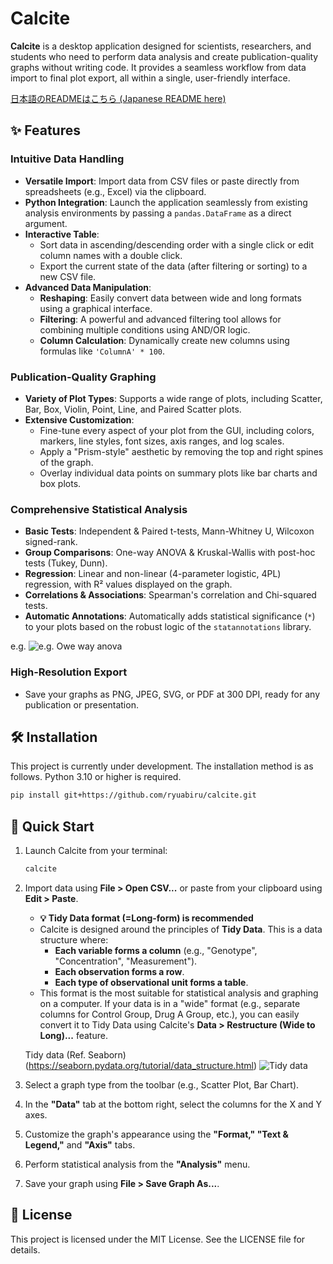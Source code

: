 # Calcite

**Calcite** is a desktop application designed for scientists, researchers, and students who need to perform data analysis and create publication-quality graphs without writing code. It provides a seamless workflow from data import to final plot export, all within a single, user-friendly interface.

[日本語のREADMEはこちら (Japanese README here)](README_ja.md)

## ✨ Features

### **Intuitive Data Handling**

- **Versatile Import**: Import data from CSV files or paste directly from spreadsheets (e.g., Excel) via the clipboard.
- **Python Integration**: Launch the application seamlessly from existing analysis environments by passing a `pandas.DataFrame` as a direct argument.
- **Interactive Table**:
  - Sort data in ascending/descending order with a single click or edit column names with a double click.
  - Export the current state of the data (after filtering or sorting) to a new CSV file.
- **Advanced Data Manipulation**:
  - **Reshaping**: Easily convert data between wide and long formats using a graphical interface.
  - **Filtering**: A powerful and advanced filtering tool allows for combining multiple conditions using AND/OR logic.
  - **Column Calculation**: Dynamically create new columns using formulas like `'ColumnA' * 100`.

### **Publication-Quality Graphing**

- **Variety of Plot Types**: Supports a wide range of plots, including Scatter, Bar, Box, Violin, Point, Line, and Paired Scatter plots.
- **Extensive Customization**:
  - Fine-tune every aspect of your plot from the GUI, including colors, markers, line styles, font sizes, axis ranges, and log scales.
  - Apply a "Prism-style" aesthetic by removing the top and right spines of the graph.
  - Overlay individual data points on summary plots like bar charts and box plots.

### **Comprehensive Statistical Analysis**

- **Basic Tests**: Independent & Paired t-tests, Mann-Whitney U, Wilcoxon signed-rank.
- **Group Comparisons**: One-way ANOVA & Kruskal-Wallis with post-hoc tests (Tukey, Dunn).
- **Regression**: Linear and non-linear (4-parameter logistic, 4PL) regression, with R² values displayed on the graph.
- **Correlations & Associations**: Spearman's correlation and Chi-squared tests.
- **Automatic Annotations**: Automatically adds statistical significance (`*`) to your plots based on the robust logic of the `statannotations` library.

e.g.
![e.g. Owe way anova](/images/one_way_anova.jpg)

### **High-Resolution Export**

- Save your graphs as PNG, JPEG, SVG, or PDF at 300 DPI, ready for any publication or presentation.

## 🛠️ Installation

This project is currently under development. The installation method is as follows.
Python 3.10 or higher is required.

```bash
pip install git+https://github.com/ryuabiru/calcite.git
```

## 🚀 Quick Start

1. Launch Calcite from your terminal:

    ```bash
    calcite
    ```

2. Import data using **File \> Open CSV...** or paste from your clipboard using **Edit \> Paste**.

   - **💡 Tidy Data format (=Long-form) is recommended**
   - Calcite is designed around the principles of **Tidy Data**. This is a data structure where:
     - **Each variable forms a column** (e.g., "Genotype", "Concentration", "Measurement").
     - **Each observation forms a row**.
     - **Each type of observational unit forms a table**.
   - This format is the most suitable for statistical analysis and graphing on a computer. If your data is in a "wide" format (e.g., separate columns for Control Group, Drug A Group, etc.), you can easily convert it to Tidy Data using Calcite's **Data \> Restructure (Wide to Long)...** feature.

    Tidy data (Ref. Seaborn)
    (<https://seaborn.pydata.org/tutorial/data_structure.html>)
    ![Tidy data](./images/Tidy%20data.png)

3. Select a graph type from the toolbar (e.g., Scatter Plot, Bar Chart).

4. In the **"Data"** tab at the bottom right, select the columns for the X and Y axes.

5. Customize the graph's appearance using the **"Format," "Text & Legend,"** and **"Axis"** tabs.

6. Perform statistical analysis from the **"Analysis"** menu.

7. Save your graph using **File \> Save Graph As...**.

## 📄 License

This project is licensed under the MIT License. See the LICENSE file for details.
